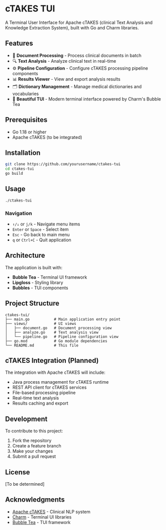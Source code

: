 # cTAKES TUI

A Terminal User Interface for Apache cTAKES (clinical Text Analysis and Knowledge Extraction System), built with Go and Charm libraries.

## Features

- 📄 **Document Processing** - Process clinical documents in batch
- 🔍 **Text Analysis** - Analyze clinical text in real-time
- ⚙️ **Pipeline Configuration** - Configure cTAKES processing pipeline components
- 📊 **Results Viewer** - View and export analysis results
- 🗂️ **Dictionary Management** - Manage medical dictionaries and vocabularies
- 🎨 **Beautiful TUI** - Modern terminal interface powered by Charm's Bubble Tea

## Prerequisites

- Go 1.18 or higher
- Apache cTAKES (to be integrated)

## Installation

```bash
git clone https://github.com/yourusername/ctakes-tui
cd ctakes-tui
go build
```

## Usage

```bash
./ctakes-tui
```

### Navigation

- `↑/↓` or `j/k` - Navigate menu items
- `Enter` or `Space` - Select item
- `Esc` - Go back to main menu
- `q` or `Ctrl+C` - Quit application

## Architecture

The application is built with:
- **Bubble Tea** - Terminal UI framework
- **Lipgloss** - Styling library
- **Bubbles** - TUI components

## Project Structure

```
ctakes-tui/
├── main.go           # Main application entry point
├── views/            # UI views
│   ├── document.go   # Document processing view
│   ├── analyze.go    # Text analysis view
│   └── pipeline.go   # Pipeline configuration view
├── go.mod            # Go module dependencies
└── README.md         # This file
```

## cTAKES Integration (Planned)

The integration with Apache cTAKES will include:
- Java process management for cTAKES runtime
- REST API client for cTAKES services
- File-based processing pipeline
- Real-time text analysis
- Results caching and export

## Development

To contribute to this project:

1. Fork the repository
2. Create a feature branch
3. Make your changes
4. Submit a pull request

## License

[To be determined]

## Acknowledgments

- [Apache cTAKES](https://ctakes.apache.org/) - Clinical NLP system
- [Charm](https://charm.sh/) - Terminal UI libraries
- [Bubble Tea](https://github.com/charmbracelet/bubbletea) - TUI framework